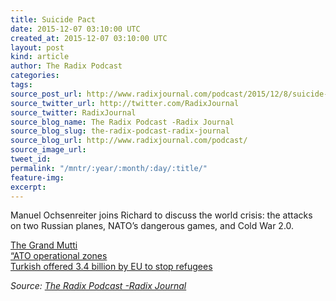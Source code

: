 ```yaml
---
title: Suicide Pact
date: 2015-12-07 03:10:00 UTC
created_at: 2015-12-07 03:10:00 UTC
layout: post
kind: article
author: The Radix Podcast
categories: 
tags: 
source_post_url: http://www.radixjournal.com/podcast/2015/12/8/suicide-pact
source_twitter_url: http://twitter.com/RadixJournal
source_twitter: RadixJournal
source_blog_name: The Radix Podcast -Radix Journal
source_blog_slug: the-radix-podcast-radix-journal
source_blog_url: http://www.radixjournal.com/podcast/
source_image_url: 
tweet_id: 
permalink: "/mntr/:year/:month/:day/:title/"
feature-img: 
excerpt: 
---
```

<p>Manuel Ochsenreiter joins Richard to discuss the world crisis: the attacks on two Russian planes, NATO’s dangerous games, and Cold War 2.0.</p><p><a href="http://www.radixjournal.com/podcast/2015/9/12/the-worlds-mutti?rq=grand%20mutti">The Grand Mutti</a> <br>
<a href="https://en.wikipedia.org/wiki/ATO_zone">“ATO operational zones</a> <br>
<a href="http://www.aljazeera.com/news/2015/10/eu-seeks-turkey-stem-flow-refugees-151015172702068.html">Turkish offered 3.4 billion by EU to stop refugees</a>   </p><div class="">
    <i>Source: <a href="http://www.radixjournal.com/podcast/">The Radix Podcast -Radix Journal</a></i>
</div>
